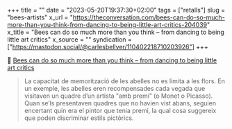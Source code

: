 +++
title = ""
date = "2023-05-20T19:37:30+02:00"
tags = ["retalls"]
slug = "bees-artists"
x_url = "https://theconversation.com/bees-can-do-so-much-more-than-you-think-from-dancing-to-being-little-art-critics-204039"
x_title = "Bees can do so much more than you think – from dancing to being little art critics"
x_source = ""
syndication = ["https://mastodon.social/@carlesbellver/110402218710203926"]
+++

📎 [Bees can do so much more than you think – from dancing to being little art critics](https://theconversation.com/bees-can-do-so-much-more-than-you-think-from-dancing-to-being-little-art-critics-204039)

> La capacitat de memorització de les abelles no es limita a les flors. En un exemple, les abelles eren recompensades cada vegada que visitaven un quadre d’un artista "amb premi” (o Monet o Picasso). Quan se’ls presentaven quadres que no havien vist abans, seguien encertant quin era el pintor que tenia premi, la qual cosa suggereix que poden discriminar estils pictòrics.